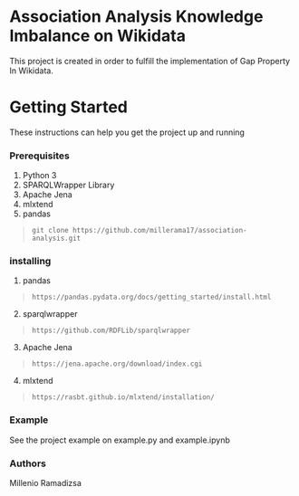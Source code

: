# Association Analysis Knowledge Imbalance on Wikidata

This project is created in order to fulfill the implementation of Gap Property In Wikidata.

# Getting Started

These instructions can help you get the project up and running

### Prerequisites
1. Python 3
2. SPARQLWrapper Library
3. Apache Jena
4. mlxtend
5. pandas

> `git clone https://github.com/millerama17/association-analysis.git`

### installing
1. pandas
>`https://pandas.pydata.org/docs/getting_started/install.html`
2. sparqlwrapper
>`https://github.com/RDFLib/sparqlwrapper`
3. Apache Jena
>`https://jena.apache.org/download/index.cgi`
4. mlxtend
>`https://rasbt.github.io/mlxtend/installation/`

### Example
See the project example on example.py and example.ipynb

### Authors
Millenio Ramadizsa
